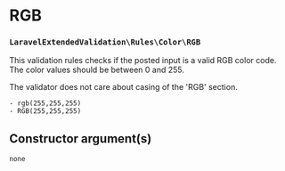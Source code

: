 # RGB
### `LaravelExtendedValidation\Rules\Color\RGB`

This validation rules checks if the posted input is a valid RGB color code. The color values should be between 0 and 255.  

The validator does not care about casing of the 'RGB' section.

```
- rgb(255,255,255)
- RGB(255,255,255)
```

## Constructor argument(s)

```php
none
```